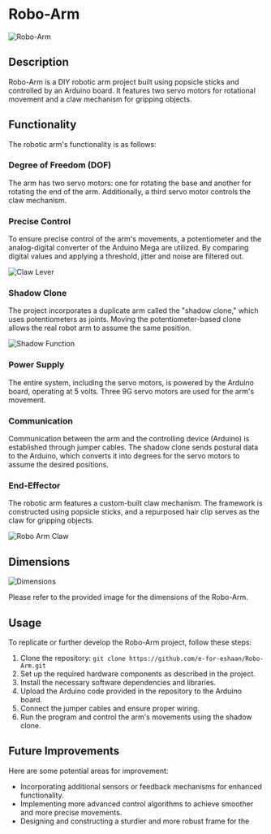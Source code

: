 # Robo-Arm

![Robo-Arm](https://github.com/e-for-eshaan/Robo-Arm/assets/76566992/ae6f095e-06bc-4f36-b832-e81155c0d52b)

## Description

Robo-Arm is a DIY robotic arm project built using popsicle sticks and controlled by an Arduino board. It features two servo motors for rotational movement and a claw mechanism for gripping objects.

## Functionality

The robotic arm's functionality is as follows:

### Degree of Freedom (DOF)

The arm has two servo motors: one for rotating the base and another for rotating the end of the arm. Additionally, a third servo motor controls the claw mechanism.

### Precise Control

To ensure precise control of the arm's movements, a potentiometer and the analog-digital converter of the Arduino Mega are utilized. By comparing digital values and applying a threshold, jitter and noise are filtered out.

![Claw Lever](https://github.com/e-for-eshaan/Robo-Arm/assets/76566992/7339e12d-999a-4cd5-93ba-b5f7651d9268)

### Shadow Clone

The project incorporates a duplicate arm called the "shadow clone," which uses potentiometers as joints. Moving the potentiometer-based clone allows the real robot arm to assume the same position.

![Shadow Function](https://github.com/e-for-eshaan/Robo-Arm/assets/76566992/ab67ad6b-7f03-4dcb-8fbf-f5408a7fe183)

### Power Supply

The entire system, including the servo motors, is powered by the Arduino board, operating at 5 volts. Three 9G servo motors are used for the arm's movement.

### Communication

Communication between the arm and the controlling device (Arduino) is established through jumper cables. The shadow clone sends postural data to the Arduino, which converts it into degrees for the servo motors to assume the desired positions.

### End-Effector

The robotic arm features a custom-built claw mechanism. The framework is constructed using popsicle sticks, and a repurposed hair clip serves as the claw for gripping objects.

![Robo Arm Claw](https://github.com/e-for-eshaan/Robo-Arm/assets/76566992/8f53d1d8-b9c8-4c0d-b8d8-8529908033ef)

## Dimensions

![Dimensions](https://github.com/e-for-eshaan/Robo-Arm/assets/76566992/eaa09e46-f21f-45ff-b5cc-60106c5fd982)

Please refer to the provided image for the dimensions of the Robo-Arm.

## Usage

To replicate or further develop the Robo-Arm project, follow these steps:

1. Clone the repository: `git clone https://github.com/e-for-eshaan/Robo-Arm.git`
2. Set up the required hardware components as described in the project.
3. Install the necessary software dependencies and libraries.
4. Upload the Arduino code provided in the repository to the Arduino board.
5. Connect the jumper cables and ensure proper wiring.
6. Run the program and control the arm's movements using the shadow clone.

## Future Improvements

Here are some potential areas for improvement:

- Incorporating additional sensors or feedback mechanisms for enhanced functionality.
- Implementing more advanced control algorithms to achieve smoother and more precise movements.
- Designing and constructing a sturdier and more robust frame for the
